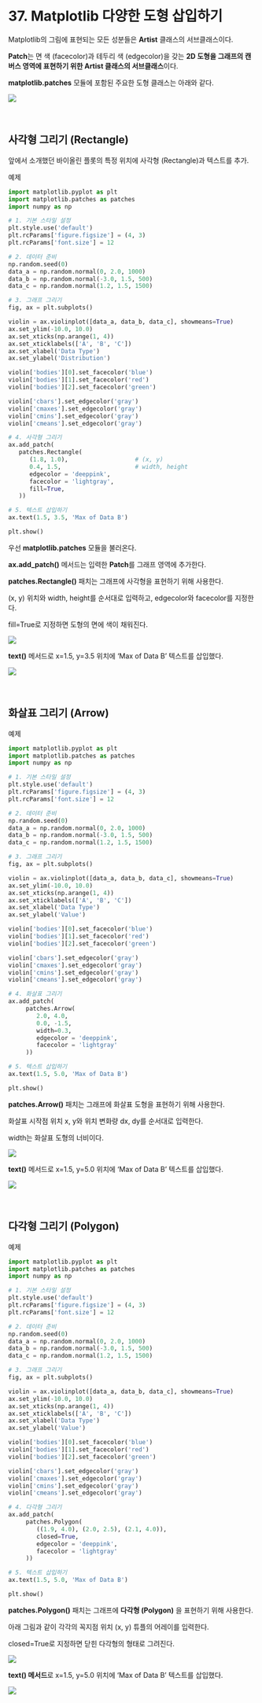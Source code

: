 # 37. Matplotlib 다양한 도형 삽입하기
Matplotlib의 그림에 표현되는 모든 성분들은 **Artist** 클래스의 서브클래스이다.

**Patch**는 면 색 (facecolor)과 테두리 색 (edgecolor)을 갖는 **2D 도형을 그래프의 캔버스 영역에 표현하기 위한 Artist 클래스의 서브클래스**이다.

**matplotlib.patches** 모듈에 포함된 주요한 도형 클래스는 아래와 같다.

![](Images/2023-05-07-15-17-43.png)

</br>

## 사각형 그리기 (Rectangle)
앞에서 소개했던 바이올린 플롯의 특정 위치에 사각형 (Rectangle)과 텍스트를 추가.

예제  
```python
import matplotlib.pyplot as plt
import matplotlib.patches as patches
import numpy as np

# 1. 기본 스타일 설정
plt.style.use('default')
plt.rcParams['figure.figsize'] = (4, 3)
plt.rcParams['font.size'] = 12

# 2. 데이터 준비
np.random.seed(0)
data_a = np.random.normal(0, 2.0, 1000)
data_b = np.random.normal(-3.0, 1.5, 500)
data_c = np.random.normal(1.2, 1.5, 1500)

# 3. 그래프 그리기
fig, ax = plt.subplots()

violin = ax.violinplot([data_a, data_b, data_c], showmeans=True)
ax.set_ylim(-10.0, 10.0)
ax.set_xticks(np.arange(1, 4))
ax.set_xticklabels(['A', 'B', 'C'])
ax.set_xlabel('Data Type')
ax.set_ylabel('Distribution')

violin['bodies'][0].set_facecolor('blue')
violin['bodies'][1].set_facecolor('red')
violin['bodies'][2].set_facecolor('green')

violin['cbars'].set_edgecolor('gray')
violin['cmaxes'].set_edgecolor('gray')
violin['cmins'].set_edgecolor('gray')
violin['cmeans'].set_edgecolor('gray')

# 4. 사각형 그리기
ax.add_patch(
   patches.Rectangle(
      (1.8, 1.0),                   # (x, y)
      0.4, 1.5,                     # width, height
      edgecolor = 'deeppink',
      facecolor = 'lightgray',
      fill=True,
   ))

# 5. 텍스트 삽입하기
ax.text(1.5, 3.5, 'Max of Data B')

plt.show()
```
우선 **matplotlib.patches** 모듈을 불러온다.

**ax.add_patch()** 메서드는 입력한 **Patch**를 그래프 영역에 추가한다.

**patches.Rectangle()** 패치는 그래프에 사각형을 표현하기 위해 사용한다.

(x, y) 위치와 width, height를 순서대로 입력하고, edgecolor와 facecolor를 지정한다.

fill=True로 지정하면 도형의 면에 색이 채워진다.

![](Images/2023-05-07-15-19-27.png)

**text()** 메서드로 x=1.5, y=3.5 위치에 ‘Max of Data B’ 텍스트를 삽입했다.

![](Images/2023-05-07-15-19-49.png)

</br>

## 화살표 그리기 (Arrow)
예제  
```python
import matplotlib.pyplot as plt
import matplotlib.patches as patches
import numpy as np

# 1. 기본 스타일 설정
plt.style.use('default')
plt.rcParams['figure.figsize'] = (4, 3)
plt.rcParams['font.size'] = 12

# 2. 데이터 준비
np.random.seed(0)
data_a = np.random.normal(0, 2.0, 1000)
data_b = np.random.normal(-3.0, 1.5, 500)
data_c = np.random.normal(1.2, 1.5, 1500)

# 3. 그래프 그리기
fig, ax = plt.subplots()

violin = ax.violinplot([data_a, data_b, data_c], showmeans=True)
ax.set_ylim(-10.0, 10.0)
ax.set_xticks(np.arange(1, 4))
ax.set_xticklabels(['A', 'B', 'C'])
ax.set_xlabel('Data Type')
ax.set_ylabel('Value')

violin['bodies'][0].set_facecolor('blue')
violin['bodies'][1].set_facecolor('red')
violin['bodies'][2].set_facecolor('green')

violin['cbars'].set_edgecolor('gray')
violin['cmaxes'].set_edgecolor('gray')
violin['cmins'].set_edgecolor('gray')
violin['cmeans'].set_edgecolor('gray')

# 4. 화살표 그리기
ax.add_patch(
     patches.Arrow(
        2.0, 4.0,
        0.0, -1.5,
        width=0.3,
        edgecolor = 'deeppink',
        facecolor = 'lightgray'
     ))

# 5. 텍스트 삽입하기
ax.text(1.5, 5.0, 'Max of Data B')

plt.show()
```
**patches.Arrow()** 패치는 그래프에 화살표 도형을 표현하기 위해 사용한다.

화살표 시작점 위치 x, y와 위치 변화량 dx, dy를 순서대로 입력한다.

width는 화살표 도형의 너비이다.

![](Images/2023-05-07-15-20-58.png)

**text()** 메서드로 x=1.5, y=5.0 위치에 ‘Max of Data B’ 텍스트를 삽입했다.

![](Images/2023-05-07-15-21-18.png)

</br>

## 다각형 그리기 (Polygon)
예제  
```python
import matplotlib.pyplot as plt
import matplotlib.patches as patches
import numpy as np

# 1. 기본 스타일 설정
plt.style.use('default')
plt.rcParams['figure.figsize'] = (4, 3)
plt.rcParams['font.size'] = 12

# 2. 데이터 준비
np.random.seed(0)
data_a = np.random.normal(0, 2.0, 1000)
data_b = np.random.normal(-3.0, 1.5, 500)
data_c = np.random.normal(1.2, 1.5, 1500)

# 3. 그래프 그리기
fig, ax = plt.subplots()

violin = ax.violinplot([data_a, data_b, data_c], showmeans=True)
ax.set_ylim(-10.0, 10.0)
ax.set_xticks(np.arange(1, 4))
ax.set_xticklabels(['A', 'B', 'C'])
ax.set_xlabel('Data Type')
ax.set_ylabel('Value')

violin['bodies'][0].set_facecolor('blue')
violin['bodies'][1].set_facecolor('red')
violin['bodies'][2].set_facecolor('green')

violin['cbars'].set_edgecolor('gray')
violin['cmaxes'].set_edgecolor('gray')
violin['cmins'].set_edgecolor('gray')
violin['cmeans'].set_edgecolor('gray')

# 4. 다각형 그리기
ax.add_patch(
     patches.Polygon(
        ((1.9, 4.0), (2.0, 2.5), (2.1, 4.0)),
        closed=True,
        edgecolor = 'deeppink',
        facecolor = 'lightgray'
     ))

# 5. 텍스트 삽입하기
ax.text(1.5, 5.0, 'Max of Data B')

plt.show()
```
**patches.Polygon()** 패치는 그래프에 **다각형 (Polygon)** 을 표현하기 위해 사용한다.

아래 그림과 같이 각각의 꼭지점 위치 (x, y) 튜플의 어레이를 입력한다.

closed=True로 지정하면 닫힌 다각형의 형태로 그려진다.

![](Images/2023-05-07-15-22-37.png)

**text() 메서드**로 x=1.5, y=5.0 위치에 ‘Max of Data B’ 텍스트를 삽입했다.

![](Images/2023-05-07-15-23-23.png)